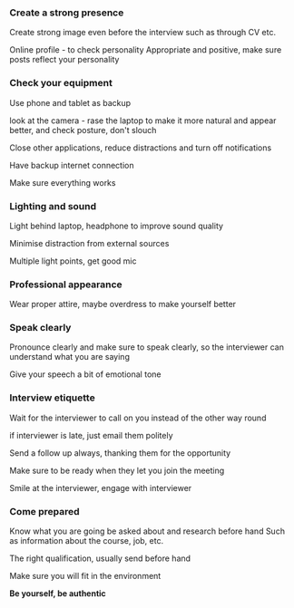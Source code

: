 ### Create a strong presence

Create strong image even before the interview such as through CV etc.

Online profile - to check personality
Appropriate and positive, make sure posts reflect your personality
### Check your equipment

Use phone and tablet as backup

look at the camera - rase the laptop to make it more natural and appear better, and check posture, don't slouch

Close other applications, reduce distractions and turn off notifications

Have backup internet connection

Make sure everything works
### Lighting and sound

Light behind laptop, headphone to improve sound quality

Minimise distraction from external sources

Multiple light points, get good mic
### Professional appearance

Wear proper attire, maybe overdress to make yourself better
### Speak clearly

Pronounce clearly and make sure to speak clearly, so the interviewer can understand what you are saying

Give your speech a bit of emotional tone
### Interview etiquette

Wait for the interviewer to call on you instead of the other way round

if interviewer is late, just email them politely

Send a follow up always, thanking them for the opportunity

Make sure to be ready when they let you join the meeting

Smile at the interviewer, engage with interviewer
### Come prepared

Know what you are going be asked about and research before hand
Such as information about the course, job, etc.

The right qualification, usually send before hand

Make sure you will fit in the environment

**Be yourself, be authentic**